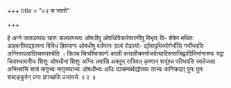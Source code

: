 +++
title = "०२ स जातो"

+++

हे अग्ने जातउत्पन्नः चारुः कल्याणरूपः ओषधीषु ओषधिविकारेष्वरणीषु विभृतः वि- शेषेण मथितः आहवनीयाद्यात्मना विविधं ह्रियमाणः ओषधीषु वर्तमानः सत्वं रोदस्यो- र्द्यावापृथिव्योर्गर्भोसि गर्भोभवसि अग्निरूपआदित्यरूपश्चेति । किञ्च चित्रश्चित्रवर्णः काली करालीचमनोजवेत्यादिसप्तजिह्वादिभिर्नानारूपः यद्वा चित्रश्चायनीयः शिशुः ओषधीनां शिशुः अग्निः तमांसि अक्तून् रात्रिवत् कृष्णान् शत्रूंश्च परिभवसि स्वतेजसा अभिभवसि सत्वं मातृभ्यः मातृरूपाभ्यः ओषधीभ्यः अधिः पञ्चम्यर्थद्योतकः ताभ्यः कनिक्रदत् पुनः पुनः शब्दङ्कुर्वन् प्रगाः प्रगच्छसि प्रजायसे ॥ २ ॥